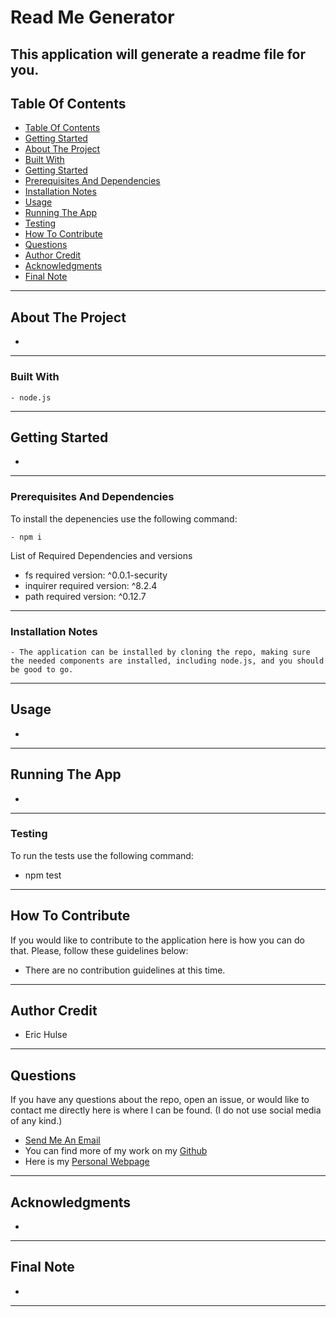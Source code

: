 
# Read Me Generator 
This application will generate a readme file for you. 
--- 

## Table Of Contents
<!-- TABLE OF CONTENTS -->
* [Table Of Contents](#table-of-contents)
* [Getting Started](#getting-started)
* [About The Project](#about-the-project)
* [Built With](#built-with)
* [Getting Started](#getting-started)
* [Prerequisites And Dependencies](#prerequisites-and-dependencies)
* [Installation Notes](#installation-notes)
* [Usage](#usage)
* [Running The App](#running-the-app)
* [Testing](#testing)
* [How To Contribute](#how-to-contribute)
* [Questions](#questions)
* [Author Credit](#author-credit)
* [Acknowledgments](#acknowledgments)
* [Final Note](#final-note)

---

## About The Project <a href="#about-the-project"></a>
<!-- About the Project - Full Description -->
-
---



### Built With <a href="#built-with"></a>
	- node.js

---

## Getting Started <a href="#getting-started"></a>
<!-- Getting Started  -->
-
---

### Prerequisites And Dependencies <a href="#prerequisites-and-dependencies"></a>
To install the depenencies use the following command:
```
- npm i
```

List of Required Dependencies and versions
- fs required version: ^0.0.1-security
- inquirer required version: ^8.2.4
- path required version: ^0.12.7

---

### Installation Notes <a href="#installation-notes"></a>
```
- The application can be installed by cloning the repo, making sure the needed components are installed, including node.js, and you should be good to go.
```
---

## Usage <a href="#usage"></a>
<!-- Usage - What is needed to use the application? -->
-
---





## Running The App <a href="#running-the-app"></a>
<!-- Running - What is needed to running the application? -->
-
---

### Testing <a href="#testing"></a>
To run the tests use the following command:
- npm test
---

## How To Contribute <a href="#how-to-contribute"></a>
If you would like to contribute to the application here is how you can do that. 
Please, follow these guidelines below:

- There are no contribution guidelines at this time.
---

## Author Credit <a href="#author-credit"></a>
- Eric Hulse
---

## Questions <a href="#questions"></a>
If you have any questions about the repo, open an issue, or would like to contact me directly here is where I can be found.
(I do not use social media of any kind.)

  - <a href="mailto:hulse@hey.com">Send Me An Email</a>
  - You can find more of my work on my [Github](https://github.com/sempercuriosus/)
  - Here is my <a href="https://sempercuriosus.github.io/PortfolioChallenge/">Personal Webpage</a>

---

## Acknowledgments <a href="#acknowledgments"></a>
<!-- Acknowledgments -->
-
---

## Final Note <a href="#final-note"></a>
<!-- Final Note -->
-
---

